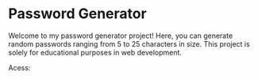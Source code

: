 # Password Generator

Welcome to my password generator project! Here, you can generate random passwords ranging from 5 to 25 characters in size. This project is solely for educational purposes in web development.

Acess:
